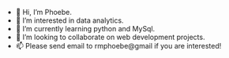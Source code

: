 - 👋 Hi, I’m Phoebe.
- 👀 I’m interested in data analytics.
- 🌱 I’m currently learning python and MySql.
- 💞️ I’m looking to collaborate on web development projects.
- 📫 Please send email to rmphoebe@gmail if you are interested!

<!---
rmphoebe/rmphoebe is a ✨ special ✨ repository because its `README.md` (this file) appears on your GitHub profile.
You can click the Preview link to take a look at your changes.
--->
